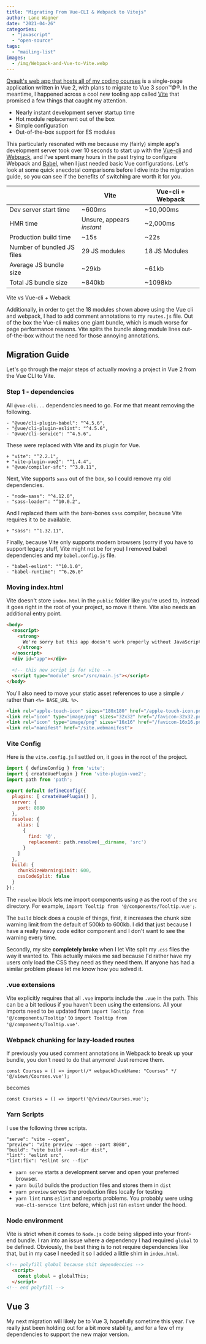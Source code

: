```yaml
---
title: "Migrating From Vue-CLI & Webpack to Vitejs"
author: Lane Wagner
date: "2021-04-26"
categories: 
  - "javascript"
  - "open-source"
tags: 
  - "mailing-list"
images:
  - /img/Webpack-and-Vue-to-Vite.webp
---
```


[Qvault's web app that hosts all of my coding courses](https://qvault.io/) is a single-page application written in Vue 2, with plans to migrate to Vue 3 _soon™©®_. In the meantime, I happened across a cool new tooling app called [Vite](https://github.com/vitejs/vite) that promised a few things that caught my attention.

- Nearly instant development server startup time
- Hot module replacement out of the box
- Simple configuration
- Out-of-the-box support for ES modules

This particularly resonated with me because my (fairly) simple app's development server took over 10 seconds to start up with the [Vue-cli](https://cli.vuejs.org/) and [Webpack](https://webpack.js.org/), and I've spent many hours in the past trying to configure Webpack and [Babel](https://babeljs.io/), when I just needed basic Vue configurations. Let's look at some quick anecdotal comparisons before I dive into the migration guide, so you can see if the benefits of switching are worth it for you.

|                            | Vite                      | Vue-cli + Webpack |
| -------------------------- | ------------------------- | ----------------- |
| Dev server start time      | ~600ms                    | ~10,000ms         |
| HMR time                   | Unsure, appears _instant_ | ~2,000ms          |
| Production build time      | ~15s                      | ~22s              |
| Number of bundled JS files | 29 JS modules             | 18 JS Modules     |
| Average JS bundle size     | ~29kb                     | ~61kb             |
| Total JS bundle size       | ~840kb                    | ~1098kb           |

Vite vs Vue-cli + Weback

Additionally, in order to get the 18 modules shown above using the Vue cli and webpack, I had to add comment annotations to my `routes.js` file. Out of the box the Vue-cli makes one giant bundle, which is much worse for page performance reasons. Vite splits the bundle along module lines out-of-the-box without the need for those annoying annotations.

## Migration Guide

Let's go through the major steps of actually moving a project in Vue 2 from the Vue CLI to Vite.

### Step 1 - dependencies

All `@vue-cli...` dependencies need to go. For me that meant removing the following.

```
- "@vue/cli-plugin-babel": "^4.5.6",
- "@vue/cli-plugin-eslint": "^4.5.6",
- "@vue/cli-service": "^4.5.6",
```

These were replaced with Vite and its plugin for Vue.

```
+ "vite": "^2.2.1",
+ "vite-plugin-vue2": "^1.4.4",
+ "@vue/compiler-sfc": "^3.0.11",
```

Next, Vite supports `sass` out of the box, so I could remove my old dependencies.

```
- "node-sass": "^4.12.0",
- "sass-loader": "^10.0.2",
```

And I replaced them with the bare-bones `sass` compiler, because Vite requires it to be available.

```
+ "sass": "^1.32.11",
```

Finally, because Vite only supports modern browsers (sorry if you have to support legacy stuff, Vite might not be for you) I removed babel dependencies and my `babel.config.js` file.

```
- "babel-eslint": "^10.1.0",
- "babel-runtime": "^6.26.0"
```

### Moving index.html

Vite doesn't store `index.html` in the `public` folder like you're used to, instead it goes right in the root of your project, so move it there. Vite also needs an additional entry point.

```html
<body>
  <noscript>
    <strong>
      We're sorry but this app doesn't work properly without JavaScript enabled. Please enable it to continue.
    </strong>
  </noscript>
  <div id="app"></div>

  <!-- this new script is for vite -->
  <script type="module" src="/src/main.js"></script>
</body>
```

You'll also need to move your static asset references to use a simple `/` rather than `<%= BASE_URL %>`.

```html
<link rel="apple-touch-icon" sizes="180x180" href="/apple-touch-icon.png">
<link rel="icon" type="image/png" sizes="32x32" href="/favicon-32x32.png">
<link rel="icon" type="image/png" sizes="16x16" href="/favicon-16x16.png">
<link rel="manifest" href="/site.webmanifest">
```

### Vite Config

Here is the `vite.config.js` I settled on, it goes in the root of the project.

```js
import { defineConfig } from 'vite';
import { createVuePlugin } from 'vite-plugin-vue2';
import path from 'path';

export default defineConfig({
  plugins: [ createVuePlugin() ],
  server: {
    port: 8080
  },
  resolve: {
    alias: [
      {
        find: '@',
        replacement: path.resolve(__dirname, 'src')
      }
    ]
  },
  build: {
    chunkSizeWarningLimit: 600,
    cssCodeSplit: false
  }
});
```

The `resolve` block lets me import components using `@` as the root of the `src` directory. For example, `import Tooltip from '@/components/Tooltip.vue';`.

The `build` block does a couple of things, first, it increases the chunk size warning limit from the default of 500kb to 600kb. I did that just because I have a really heavy code editor component and I don't want to see the warning every time.

Secondly, my site **completely broke** when I let Vite split my .`css` files the way it wanted to. This actually makes me sad because I'd rather have my users only load the CSS they need as they need them. If anyone has had a similar problem please let me know how you solved it.

### .vue extensions

Vite explicitly requires that all `.vue` imports include the `.vue` in the path. This can be a bit tedious if you haven't been using the extensions. All your imports need to be updated from `import Tooltip from '@/components/Tooltip'` to `import Tooltip from '@/components/Tooltip.vue'`.

### Webpack chunking for lazy-loaded routes

If previously you used comment annotations in Webpack to break up your bundle, you don't need to do that anymore! Just remove them.

`const Courses = () => import(/* webpackChunkName: "Courses" */ '@/views/Courses.vue');`

becomes

`const Courses = () => import('@/views/Courses.vue');`

### Yarn Scripts

I use the following three scripts.

```
"serve": "vite --open",
"preview": "vite preview --open --port 8080",
"build": "vite build --out-dir dist",
"lint": "eslint src",
"lint:fix": "eslint src --fix"
```

- `yarn serve` starts a development server and open your preferred browser.
- `yarn build` builds the production files and stores them in `dist`
- `yarn preview` serves the production files locally for testing
- `yarn lint` runs `eslint` and reports problems. You probably were using `vue-cli-service lint` before, which just ran `eslint` under the hood.

### Node environment

Vite is strict when it comes to `Node.js` code being slipped into your front-end bundle. I ran into an issue where a dependency I had required `global` to be defined. Obviously, the best thing is to not require dependencies like that, but in my case I needed it so I added a little shim in `index.html`.

```html
<!-- polyfill global because shit dependencies -->
  <script>
    const global = globalThis;
  </script>
<!-- end polyfill -->
```

## Vue 3

My next migration will likely be to Vue 3, hopefully sometime this year. I've really just been holding out for a bit more stability, and for a few of my dependencies to support the new major version.
